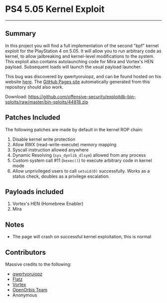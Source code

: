 # PS4 5.05 Kernel Exploit
---
## Summary
In this project you will find a full implementation of the second "bpf" kernel exploit for the PlayStation 4 on 5.05. It will allow you to run arbitrary code as kernel, to allow jailbreaking and kernel-level modifications to the system. This exploit also contains autolaunching code for Mira and Vortex's HEN payload. Subsequent loads will launch the usual payload launcher.

This bug was discovered by qwertyoruiopz, and can be found hosted on his website [here](http://crack.bargains/505k/). The [GitHub Pages site](https://cryptogenic.github.io/PS4-5.05-Kernel-Exploit/) automatically generated from this repository should also work.

Download: https://github.com/offensive-security/exploitdb-bin-sploits/raw/master/bin-sploits/44818.zip

## Patches Included
The following patches are made by default in the kernel ROP chain:
1) Disable kernel write protection
2) Allow RWX (read-write-execute) memory mapping
3) Syscall instruction allowed anywhere
4) Dynamic Resolving (`sys_dynlib_dlsym`) allowed from any process
4) Custom system call #11 (`kexec()`) to execute arbitrary code in kernel mode
5) Allow unprivileged users to call `setuid(0)` successfully. Works as a status check, doubles as a privilege escalation.

## Payloads included
1) Vortex's HEN (Homebrew Enabler)
2) Mira

## Notes
- The page will crash on successful kernel exploitation, this is normal


## Contributors
Massive credits to the following:

- [qwertyoruiopz](https://twitter.com/qwertyoruiopz)
- [Flatz](https://twitter.com/flat_z)
- [Vortex](https://github.com/xvortex)
- [OpenOrbis Team](https://github.com/OpenOrbis/)
- Anonymous